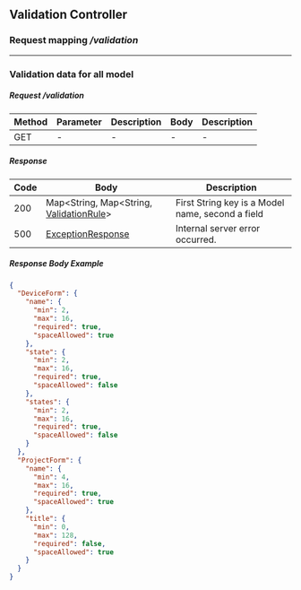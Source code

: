 ## Validation Controller

### Request mapping <em>/validation</em>

___

### Validation data for all model

##### Request /validation

Method | Parameter | Description | Body | Description
------------ | ------------- | ------------- | ------------- | ------------- 
GET | - | - | - | -

##### Response

Code | Body | Description
------------ | ------------- | -------------
200 | Map<String, Map<String, [ValidationRule](../model/ValidationRule.md)> | First String key is a Model name, second a field
500 | [ExceptionResponse](../model/ExceptionResponse.md) | Internal server error occurred.

##### Response Body Example

```json
{
  "DeviceForm": {
    "name": {
      "min": 2,
      "max": 16,
      "required": true,
      "spaceAllowed": true
    },
    "state": {
      "min": 2,
      "max": 16,
      "required": true,
      "spaceAllowed": false
    },
    "states": {
      "min": 2,
      "max": 16,
      "required": true,
      "spaceAllowed": false
    }
  },
  "ProjectForm": {
    "name": {
      "min": 4,
      "max": 16,
      "required": true,
      "spaceAllowed": true
    },
    "title": {
      "min": 0,
      "max": 128,
      "required": false,
      "spaceAllowed": true
    }
  }
}

```
